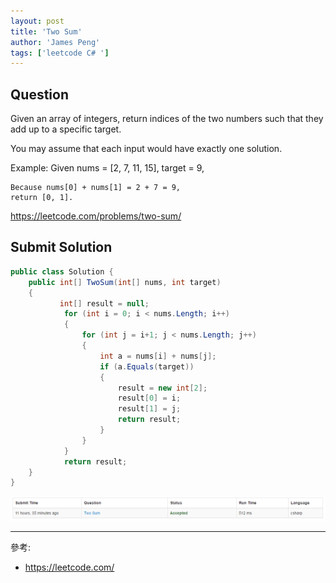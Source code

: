 ```yaml
---
layout: post
title: 'Two Sum'
author: 'James Peng'
tags: ['leetcode C# ']
---
```


## Question ##

Given an array of integers, return indices of the two numbers such that they add up to a specific target.

You may assume that each input would have exactly one solution.

Example:
    Given nums = [2, 7, 11, 15], target = 9,
    
    Because nums[0] + nums[1] = 2 + 7 = 9,
    return [0, 1].

https://leetcode.com/problems/two-sum/


## Submit Solution ##

~~~csharp
public class Solution {
    public int[] TwoSum(int[] nums, int target) 
    {
           int[] result = null;
            for (int i = 0; i < nums.Length; i++)
            {
                for (int j = i+1; j < nums.Length; j++)
                {
                    int a = nums[i] + nums[j];
                    if (a.Equals(target))
                    {
                        result = new int[2];
                        result[0] = i;
                        result[1] = j;
                        return result;
                    }
                }
            }
            return result;
    }
}
~~~

![](..\images\2016-06-10-LeetCode_TwoSum\oja2UKK.png)


----------

參考:

- https://leetcode.com/
